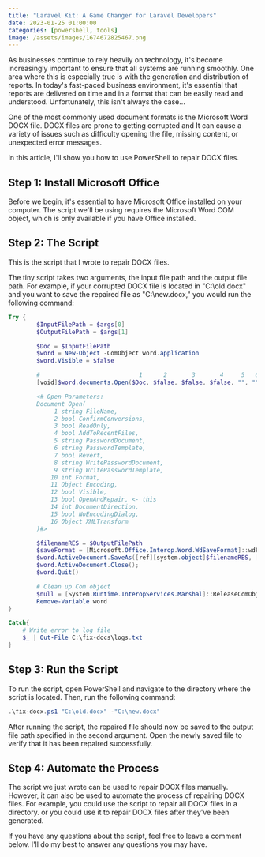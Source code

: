 ```yaml
---
title: "Laravel Kit: A Game Changer for Laravel Developers"
date: 2023-01-25 01:00:00
categories: [powershell, tools]
image: /assets/images/1674672825467.png
---
```


As businesses continue to rely heavily on technology, it's become increasingly important to ensure that all systems are running smoothly. One area where this is especially true is with the generation and distribution of reports. In today's fast-paced business environment, it's essential that reports are delivered on time and in a format that can be easily read and understood. Unfortunately, this isn't always the case...

One of the most commonly used document formats is the Microsoft Word DOCX file. DOCX files are prone to getting corrupted and It can cause a variety of issues such as difficulty opening the file, missing content, or unexpected error messages.

In this article, I'll show you how to use PowerShell to repair DOCX files.

## Step 1: Install Microsoft Office

Before we begin, it's essential to have Microsoft Office installed on your computer. The script we'll be using requires the Microsoft Word COM object, which is only available if you have Office installed.

## Step 2: The Script

This is the script that I wrote to repair DOCX files.

The tiny script takes two arguments, the input file path and the output file path. For example, if your corrupted DOCX file is located in "C:\old.docx" and you want to save the repaired file as "C:\new.docx," you would run the following command:

```powershell
Try {
        $InputFilePath = $args[0]
        $OutputFilePath = $args[1]

        $Doc = $InputFilePath
        $word = New-Object -ComObject word.application
        $word.Visible = $false

        #                            1      2       3       4     5   6    7     8   9 10   11     12     13   14    15        16
        [void]$word.documents.Open($Doc, $false, $false, $false, "", "", $true, "", "", 0, $null, $true, $true, 0, $false) #, $null)

        <# Open Parameters:
        Document Open(
	         1 string FileName,
	         2 bool ConfirmConversions,
	         3 bool ReadOnly,
	         4 bool AddToRecentFiles,
	         5 string PasswordDocument,
	         6 string PasswordTemplate,
	         7 bool Revert,
 	         8 string WritePasswordDocument,
	         9 string WritePasswordTemplate,
	        10 int Format,
	        11 Object Encoding,
	        12 bool Visible,
	        13 bool OpenAndRepair, <- this
	        14 int DocumentDirection,
	        15 bool NoEncodingDialog,
	        16 Object XMLTransform
        )#>

        $filenameRES = $OutputFilePath
        $saveFormat = [Microsoft.Office.Interop.Word.WdSaveFormat]::wdFormatDocumentDefault
        $word.ActiveDocument.SaveAs([ref][system.object]$filenameRES, [ref]$saveFormat)
        $word.ActiveDocument.Close();
        $word.Quit()

        # Clean up Com object
        $null = [System.Runtime.InteropServices.Marshal]::ReleaseComObject([System.__ComObject]$word)
        Remove-Variable word
}

Catch{
    # Write error to log file
    $_ | Out-File C:\fix-docs\logs.txt
}
```

## Step 3: Run the Script

To run the script, open PowerShell and navigate to the directory where the script is located. Then, run the following command:

```powershell
.\fix-docx.ps1 "C:\old.docx" -"C:\new.docx"
```

After running the script, the repaired file should now be saved to the output file path specified in the second argument. Open the newly saved file to verify that it has been repaired successfully.

## Step 4: Automate the Process

The script we just wrote can be used to repair DOCX files manually. However, it can also be used to automate the process of repairing DOCX files. For example, you could use the script to repair all DOCX files in a directory. or you could use it to repair DOCX files after they've been generated.

If you have any questions about the script, feel free to leave a comment below. I'll do my best to answer any questions you may have.
